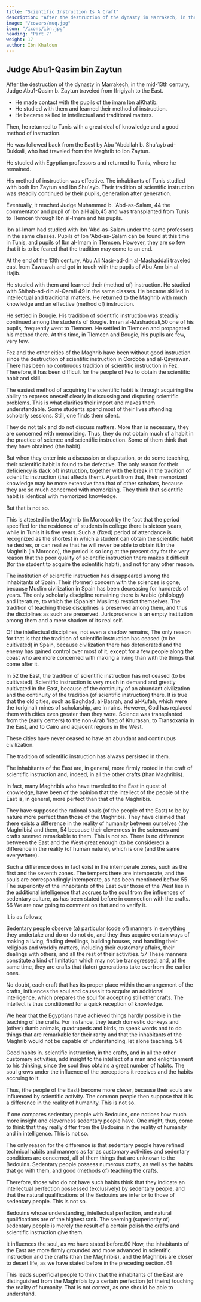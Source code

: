 ```yaml
---
title: "Scientific Instruction Is A Craft"
description: "After the destruction of the dynasty in Marrakech, in the mid-13th century, Judge Abu1-Qasim b. Zaytun traveled from Ifrigiyah to the East"
image: "/covers/muq.jpg"
icon: "/icons/ibn.jpg"
heading: "Part 7"
weight: 17
author: Ibn Khaldun
---
```



## Judge Abu1-Qasim bin Zaytun

After the destruction of the dynasty in Marrakech, in the mid-13th century, Judge Abu1-Qasim b. Zaytun traveled from Ifrigiyah to the East.
- He made contact with the pupils of the imam Ibn alKhatib.
- He studied with them and learned their method of instruction.
- He became skilled in intellectual and traditional matters.

Then, he returned to Tunis with a great deal of knowledge and a good method of instruction.

He was followed back from the East by Abu 'Abdallah b. Shu'ayb ad-Dukkali, who had traveled from the Maghrib to Ibn Zaytun. 

He studied with Egyptian professors and returned to Tunis, where he remained.

His method of instruction was effective. The inhabitants of Tunis studied with both Ibn Zaytun and Ibn Shu'ayb. Their tradition of scientific instruction was steadily continued by their pupils, generation after generation. 

Eventually, it reached Judge Muhammad b. 'Abd-as-Salam, 44 the commentator and pupil of Ibn alH ajib,45 and was transplanted from Tunis to Tlemcen through Ibn al-Imam  and his pupils.

Ibn al-Imam had studied with Ibn 'Abd-as-Salam under the same professors in the same classes. Pupils of Ibn 'Abd-as-Salam can be found at this time in Tunis, and pupils of Ibn al-Imam in Tlemcen. However, they are so few that it is to be feared that the tradition may come to an end.

At the end of the 13th century, Abu Ali Nasir-ad-din al-Mashaddali traveled east from Zawawah and got in touch with the pupils of Abu Amr bin al-Hajib. 

He studied with them and learned their (method of) instruction. He studied with Shihab-ad-din al-Qarafi 49 in the same classes. He became skilled in intellectual and traditional matters. He returned to the Maghrib with much knowledge and an effective (method of) instruction. 

He settled in Bougie. His tradition of scientific instruction was steadily continued among the students of Bougie. Imran al-Mashaddali,50 one of his pupils, frequently went to Tlemcen. He settled in Tlemcen and propagated his method there. At this time, in Tlemcen and Bougie, his pupils are few, very few.

Fez and the other cities of the Maghrib have been without good instruction since the destruction of scientific instruction in Cordoba and al-Qayrawan. There has been no continuous tradition of scientific instruction in Fez. Therefore, it has been difficult for the people of Fez to obtain the scientific habit and skill.

The easiest method of acquiring the scientific habit is through acquiring the ability to express oneself clearly in discussing and disputing scientific problems. This is what clarifies their import and makes them understandable. Some students spend most of their lives attending scholarly sessions. Still, one finds them silent.

They do not talk and do not discuss matters. More than is necessary, they are concerned with memorizing. Thus, they do not obtain much of a habit in the practice of science and scientific instruction. Some of them think that they have obtained (the habit).

But when they enter into a discussion or disputation, or do some teaching, their scientific habit is found to be defective. The only reason for their deficiency is (lack of) instruction, together with the break in the tradition of scientific instruction (that affects them). Apart from that, their memorized knowledge may be more extensive than that of other scholars, because they are so much concerned with memorizing. They think that scientific habit is identical with memorized knowledge. 

But that is not so.

This is attested in the Maghrib (in Morocco) by the fact that the period specified for the residence of students in college there is sixteen years, while in Tunis it is five years. Such a (fixed) period of attendance is recognized as the shortest in which a student can obtain the scientific habit he desires, or can realize that he will never be able to obtain it.In the Maghrib (in Morocco), the period is so long at the present day for the very reason that the poor quality of scientific instruction there makes it difficult (for the student to acquire the scientific habit), and not for any other reason.

The institution of scientific instruction has disappeared among the inhabitants of Spain. Their (former) concern with the sciences is gone, because Muslim civilization in Spain has been decreasing for hundreds of years. The only scholarly discipline remaining there is Arabic (philology) and literature, to which the (Spanish Muslims) restrict themselves. The tradition of teaching these disciplines is preserved among them, and thus the disciplines as such are preserved. Jurisprudence is an empty institution among them and a mere shadow of its real self. 

Of the intellectual disciplines, not even a shadow remains, The only reason for that is that the tradition of scientific instruction has ceased (to be cultivated) in Spain, because civilization there has deteriorated and the enemy has gained control over most of it, except for a few people along the coast who are more concerned with making a living than with the things that come after it.

In 52 the East, the tradition of scientific instruction has not ceased (to be cultivated). Scientific instruction is very much in demand and greatly cultivated in the East, because of the continuity of an abundant civilization and the continuity of the tradition (of scientific instruction) there. It is true that the old cities, such as Baghdad, al-Basrah, and al-Kufah, which were the (original) mines of scholarship, are in ruins. However, God has replaced them with cities even greater than they were. Science was transplanted from the (early centers) to the non-Arab 'Iraq of Khurasan, to Transoxania in the East, and to Cairo and adjacent regions in the West. 

These cities have never ceased to have an abundant and continuous civilization.

The tradition of scientific instruction has always persisted in them. 

The inhabitants of the East are, in general, more firmly rooted in the craft of scientific instruction and, indeed, in all the other crafts (than Maghribis). 

In fact, many Maghribis who have traveled to the East in quest of knowledge, have been of the opinion that the intellect of the people of the East is, in general, more perfect than that of the Maghribis. 

They have supposed the rational souls (of the people of the East) to be by nature more perfect than those of the Maghribis. They have claimed that there exists a difference in the reality of humanity between ourselves
(the Maghribis) and them, 54 because their cleverness in the sciences and crafts seemed remarkable to them. This is not so. There is no difference between the East and the West great enough (to be considered) a difference in the reality (of human nature), which is one (and the same everywhere).

Such a difference does in fact exist in the intemperate zones, such as the first and the seventh zones. The tempers there are intemperate, and the souls are correspondingly intemperate, as has been mentioned before 55 The superiority of the
inhabitants of the East over those of the West lies in the additional intelligence that accrues to the soul from the influences of sedentary culture, as has been stated before in connection with the crafts. 56 We are now going to comment on that and to verify it. 

It is as follows;

Sedentary people observe (a) particular (code of) manners in everything they undertake and do or do not do, and they thus  acquire certain ways of making a living, finding dwellings, building houses, and handling their religious and worldly matters, including their customary affairs, their dealings with others, and all the rest of their activities. 57 These manners constitute a kind of limitation which may not be transgressed, and, at the same time, they are crafts that (later) generations take overfrom the earlier ones. 

No doubt, each craft that has its proper place within the arrangement of the crafts, influences the soul and causes it to acquire an additional intelligence, which prepares the soul for accepting still other crafts. The intellect is thus conditioned for a quick reception of knowledge.

We hear that the Egyptians have achieved things hardly possible in the teaching of the crafts. For instance, they teach domestic donkeys and (other) dumb animals, quadrupeds and birds, to speak words and to do things that are remarkable for their rarity and that the inhabitants of the Maghrib would not be capable of understanding, let alone teaching. 5 8

Good habits in. scientific instruction, in the crafts, and in all the other customary activities, add insight to the intellect of a man and enlightenment to his thinking, since the soul thus obtains a great number of habits. The soul grows under the influence of the perceptions it receives and the habits accruing to it. 

Thus, (the people of the East) become more clever, because their souls are influenced by scientific activity. The common people then suppose that it is a difference in the reality of humanity. This is not so. 

If one compares sedentary people with Bedouins, one notices how much more insight and cleverness sedentary people have. One might, thus, come to think that they really differ from the Bedouins in the reality of humanity and in intelligence. This is not so. 

The only reason for the difference is that sedentary people have refined technical habits and manners as far as customary activities and sedentary conditions are concerned, all of them things that are unknown to the Bedouins. Sedentary people possess numerous crafts, as well as the habits that go with them, and good (methods of) teaching the crafts. 

Therefore, those who do not have such habits think that they indicate an intellectual perfection possessed (exclusively) by sedentary people, and that the natural qualifications of the Bedouins are inferior to those of sedentary people. This
is not so. 

Bedouins whose understanding, intellectual perfection, and natural qualifications are of the highest rank. The seeming (superiority of) sedentary people is merely the result of a certain polish the crafts and scientific instruction give them. 

It influences the soul, as we have stated before.60 Now, the inhabitants of the East are more firmly grounded and more advanced in scientific instruction and the crafts (than the Maghribis), and the Maghribis are closer to desert life, as we have stated before in the preceding section. 61 

This leads superficial people to think that the inhabitants of the East are distinguished from the Maghribis by a certain
perfection (of theirs) touching the reality of humanity. That is not correct, as one should be able to understand. 
